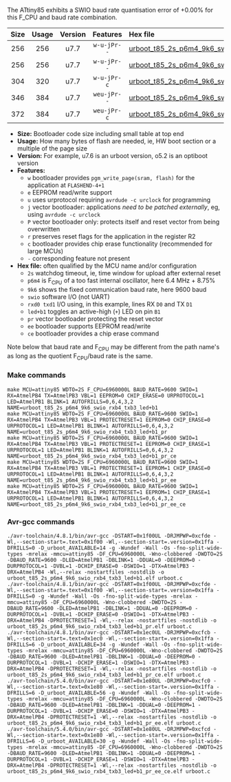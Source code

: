 The ATtiny85 exhibits a SWIO baud rate quantisation error of +0.00% for this F_CPU and baud rate combination.

|Size|Usage|Version|Features|Hex file|
|:-:|:-:|:-:|:-:|:--|
|256|256|u7.7|`w-u-jPr--`|[urboot_t85_2s_p6m4_9k6_swio_rxb4_txb3_led+b1.hex](https://raw.githubusercontent.com/stefanrueger/urboot.hex/main/boards/digispark/attiny85/watchdog_2_s/internal_oscillator_p%2B8.75%25/%2B6m400000_hz/%2B%2B%2B9k6_baud/swio_rxb4_txb3/led%2Bb1/urboot_t85_2s_p6m4_9k6_swio_rxb4_txb3_led%2Bb1.hex)|
|256|256|u7.7|`w-u-jPr--`|[urboot_t85_2s_p6m4_9k6_swio_rxb4_txb3_led+b1_pr.hex](https://raw.githubusercontent.com/stefanrueger/urboot.hex/main/boards/digispark/attiny85/watchdog_2_s/internal_oscillator_p%2B8.75%25/%2B6m400000_hz/%2B%2B%2B9k6_baud/swio_rxb4_txb3/led%2Bb1/urboot_t85_2s_p6m4_9k6_swio_rxb4_txb3_led%2Bb1_pr.hex)|
|304|320|u7.7|`w-u-jPr-c`|[urboot_t85_2s_p6m4_9k6_swio_rxb4_txb3_led+b1_pr_ce.hex](https://raw.githubusercontent.com/stefanrueger/urboot.hex/main/boards/digispark/attiny85/watchdog_2_s/internal_oscillator_p%2B8.75%25/%2B6m400000_hz/%2B%2B%2B9k6_baud/swio_rxb4_txb3/led%2Bb1/urboot_t85_2s_p6m4_9k6_swio_rxb4_txb3_led%2Bb1_pr_ce.hex)|
|346|384|u7.7|`weu-jPr--`|[urboot_t85_2s_p6m4_9k6_swio_rxb4_txb3_led+b1_pr_ee.hex](https://raw.githubusercontent.com/stefanrueger/urboot.hex/main/boards/digispark/attiny85/watchdog_2_s/internal_oscillator_p%2B8.75%25/%2B6m400000_hz/%2B%2B%2B9k6_baud/swio_rxb4_txb3/led%2Bb1/urboot_t85_2s_p6m4_9k6_swio_rxb4_txb3_led%2Bb1_pr_ee.hex)|
|372|384|u7.7|`weu-jPr-c`|[urboot_t85_2s_p6m4_9k6_swio_rxb4_txb3_led+b1_pr_ee_ce.hex](https://raw.githubusercontent.com/stefanrueger/urboot.hex/main/boards/digispark/attiny85/watchdog_2_s/internal_oscillator_p%2B8.75%25/%2B6m400000_hz/%2B%2B%2B9k6_baud/swio_rxb4_txb3/led%2Bb1/urboot_t85_2s_p6m4_9k6_swio_rxb4_txb3_led%2Bb1_pr_ee_ce.hex)|

- **Size:** Bootloader code size including small table at top end
- **Usage:** How many bytes of flash are needed, ie, HW boot section or a multiple of the page size
- **Version:** For example, u7.6 is an urboot version, o5.2 is an optiboot version
- **Features:**
  + `w` bootloader provides `pgm_write_page(sram, flash)` for the application at `FLASHEND-4+1`
  + `e` EEPROM read/write support
  + `u` uses urprotocol requiring `avrdude -c urclock` for programming
  + `j` vector bootloader: applications *need to be patched externally*, eg, using `avrdude -c urclock`
  + `P` vector bootloader only: protects itself and reset vector from being overwritten
  + `r` preserves reset flags for the application in the register R2
  + `c` bootloader provides chip erase functionality (recommended for large MCUs)
  + `-` corresponding feature not present
- **Hex file:** often qualified by the MCU name and/or configuration
  + `2s` watchdog timeout, ie, time window for upload after external reset
  + `p6m4` is F<sub>CPU</sub> of a too fast internal oscillator, here 6.4 MHz + 8.75%
  + `9k6` shows the fixed communication baud rate, here 9600 baud
  + `swio` software I/O (not UART)
  + `rxd0 txd1` I/O using, in this example, lines RX `D0` and TX `D1`
  + `led+b1` toggles an active-high (`+`) LED on pin `B1`
  + `pr` vector bootloader protecting the reset vector
  + `ee` bootloader supports EEPROM read/write
  + `ce` bootloader provides a chip erase command


Note below that baud rate and F<sub>CPU</sub> may be different from the path name's as long as the quotient F<sub>CPU</sub>/baud rate is the same.

### Make commands
```
make MCU=attiny85 WDTO=2S F_CPU=6960000L BAUD_RATE=9600 SWIO=1 RX=AtmelPB4 TX=AtmelPB3 VBL=1 EEPROM=0 CHIP_ERASE=0 URPROTOCOL=1 LED=AtmelPB1 BLINK=1 AUTOFRILLS=0,6,4,3,2 NAME=urboot_t85_2s_p6m4_9k6_swio_rxb4_txb3_led+b1
make MCU=attiny85 WDTO=2S F_CPU=6960000L BAUD_RATE=9600 SWIO=1 RX=AtmelPB4 TX=AtmelPB3 VBL=1 PROTECTRESET=1 EEPROM=0 CHIP_ERASE=0 URPROTOCOL=1 LED=AtmelPB1 BLINK=1 AUTOFRILLS=0,6,4,3,2 NAME=urboot_t85_2s_p6m4_9k6_swio_rxb4_txb3_led+b1_pr
make MCU=attiny85 WDTO=2S F_CPU=6960000L BAUD_RATE=9600 SWIO=1 RX=AtmelPB4 TX=AtmelPB3 VBL=1 PROTECTRESET=1 EEPROM=0 CHIP_ERASE=1 URPROTOCOL=1 LED=AtmelPB1 BLINK=1 AUTOFRILLS=0,6,4,3,2 NAME=urboot_t85_2s_p6m4_9k6_swio_rxb4_txb3_led+b1_pr_ce
make MCU=attiny85 WDTO=2S F_CPU=6960000L BAUD_RATE=9600 SWIO=1 RX=AtmelPB4 TX=AtmelPB3 VBL=1 PROTECTRESET=1 EEPROM=1 CHIP_ERASE=0 URPROTOCOL=1 LED=AtmelPB1 BLINK=1 AUTOFRILLS=0,6,4,3,2 NAME=urboot_t85_2s_p6m4_9k6_swio_rxb4_txb3_led+b1_pr_ee
make MCU=attiny85 WDTO=2S F_CPU=6960000L BAUD_RATE=9600 SWIO=1 RX=AtmelPB4 TX=AtmelPB3 VBL=1 PROTECTRESET=1 EEPROM=1 CHIP_ERASE=1 URPROTOCOL=1 LED=AtmelPB1 BLINK=1 AUTOFRILLS=0,6,4,3,2 NAME=urboot_t85_2s_p6m4_9k6_swio_rxb4_txb3_led+b1_pr_ee_ce
```

### Avr-gcc commands
```
./avr-toolchain/4.8.1/bin/avr-gcc -DSTART=0x1f00UL -DRJMPWP=0xcfde -Wl,--section-start=.text=0x1f00 -Wl,--section-start=.version=0x1ffa -DFRILLS=0 -D_urboot_AVAILABLE=14 -g -Wundef -Wall -Os -fno-split-wide-types -mrelax -mmcu=attiny85 -DF_CPU=6960000L -Wno-clobbered -DWDTO=2S -DBAUD_RATE=9600 -DLED=AtmelPB1 -DBLINK=1 -DDUAL=0 -DEEPROM=0 -DURPROTOCOL=1 -DVBL=1 -DCHIP_ERASE=0 -DSWIO=1 -DTX=AtmelPB3 -DRX=AtmelPB4 -Wl,--relax -nostartfiles -nostdlib -o urboot_t85_2s_p6m4_9k6_swio_rxb4_txb3_led+b1.elf urboot.c
./avr-toolchain/4.8.1/bin/avr-gcc -DSTART=0x1f00UL -DRJMPWP=0xcfde -Wl,--section-start=.text=0x1f00 -Wl,--section-start=.version=0x1ffa -DFRILLS=0 -g -Wundef -Wall -Os -fno-split-wide-types -mrelax -mmcu=attiny85 -DF_CPU=6960000L -Wno-clobbered -DWDTO=2S -DBAUD_RATE=9600 -DLED=AtmelPB1 -DBLINK=1 -DDUAL=0 -DEEPROM=0 -DURPROTOCOL=1 -DVBL=1 -DCHIP_ERASE=0 -DSWIO=1 -DTX=AtmelPB3 -DRX=AtmelPB4 -DPROTECTRESET=1 -Wl,--relax -nostartfiles -nostdlib -o urboot_t85_2s_p6m4_9k6_swio_rxb4_txb3_led+b1_pr.elf urboot.c
./avr-toolchain/4.8.1/bin/avr-gcc -DSTART=0x1ec0UL -DRJMPWP=0xcfcb -Wl,--section-start=.text=0x1ec0 -Wl,--section-start=.version=0x1ffa -DFRILLS=6 -D_urboot_AVAILABLE=34 -g -Wundef -Wall -Os -fno-split-wide-types -mrelax -mmcu=attiny85 -DF_CPU=6960000L -Wno-clobbered -DWDTO=2S -DBAUD_RATE=9600 -DLED=AtmelPB1 -DBLINK=1 -DDUAL=0 -DEEPROM=0 -DURPROTOCOL=1 -DVBL=1 -DCHIP_ERASE=1 -DSWIO=1 -DTX=AtmelPB3 -DRX=AtmelPB4 -DPROTECTRESET=1 -Wl,--relax -nostartfiles -nostdlib -o urboot_t85_2s_p6m4_9k6_swio_rxb4_txb3_led+b1_pr_ce.elf urboot.c
./avr-toolchain/5.4.0/bin/avr-gcc -DSTART=0x1e80UL -DRJMPWP=0xcfc0 -Wl,--section-start=.text=0x1e80 -Wl,--section-start=.version=0x1ffa -DFRILLS=6 -D_urboot_AVAILABLE=56 -g -Wundef -Wall -Os -fno-split-wide-types -mrelax -mmcu=attiny85 -DF_CPU=6960000L -Wno-clobbered -DWDTO=2S -DBAUD_RATE=9600 -DLED=AtmelPB1 -DBLINK=1 -DDUAL=0 -DEEPROM=1 -DURPROTOCOL=1 -DVBL=1 -DCHIP_ERASE=0 -DSWIO=1 -DTX=AtmelPB3 -DRX=AtmelPB4 -DPROTECTRESET=1 -Wl,--relax -nostartfiles -nostdlib -o urboot_t85_2s_p6m4_9k6_swio_rxb4_txb3_led+b1_pr_ee.elf urboot.c
./avr-toolchain/5.4.0/bin/avr-gcc -DSTART=0x1e80UL -DRJMPWP=0xcfcd -Wl,--section-start=.text=0x1e80 -Wl,--section-start=.version=0x1ffa -DFRILLS=6 -D_urboot_AVAILABLE=30 -g -Wundef -Wall -Os -fno-split-wide-types -mrelax -mmcu=attiny85 -DF_CPU=6960000L -Wno-clobbered -DWDTO=2S -DBAUD_RATE=9600 -DLED=AtmelPB1 -DBLINK=1 -DDUAL=0 -DEEPROM=1 -DURPROTOCOL=1 -DVBL=1 -DCHIP_ERASE=1 -DSWIO=1 -DTX=AtmelPB3 -DRX=AtmelPB4 -DPROTECTRESET=1 -Wl,--relax -nostartfiles -nostdlib -o urboot_t85_2s_p6m4_9k6_swio_rxb4_txb3_led+b1_pr_ee_ce.elf urboot.c
```

